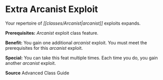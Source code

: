 ﻿---
cssclass: [feats]

---
# Extra Arcanist Exploit

Your repertoire of _[[classes/Arcanist|arcanist]]_ exploits expands.

**Prerequisites:** _Arcanist_ exploit class feature.

**Benefit:** You gain one additional _arcanist_ exploit. You must meet the prerequisites for this _arcanist_ exploit.

**Special:** You can take this feat multiple times. Each time you do, you gain another _arcanist_ exploit.

**Source** Advanced Class Guide
